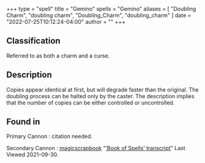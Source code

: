 +++
type = "spell"
title = "Gemino"
spells = "Gemino"
aliases = [
  "Doubling Charm",
  "doubling charm",
  "Doubling_Charm",
  "doubling_charm"
]
date = "2022-07-25T10:12:24-04:00"
author = ""
+++

## Classification

Referred to as both a charm and a curse.

## Description

Copies appear identical at first, but will degrade faster than the original. The doubling process can be halted only by the caster. The description implies that the number of copies can be either controlled or uncontrolled.

## Found in

Primary Cannon
:   citation needed.

Secondary Cannon
:   [magicscrapbook](https://magicscrapbook.tumblr.com/)
    "[‘Book of Spells’ transcript](https://magicscrapbook.tumblr.com/post/162085200042/book-of-spells-transcript)"
    Last Viewed 2021-09-30.
